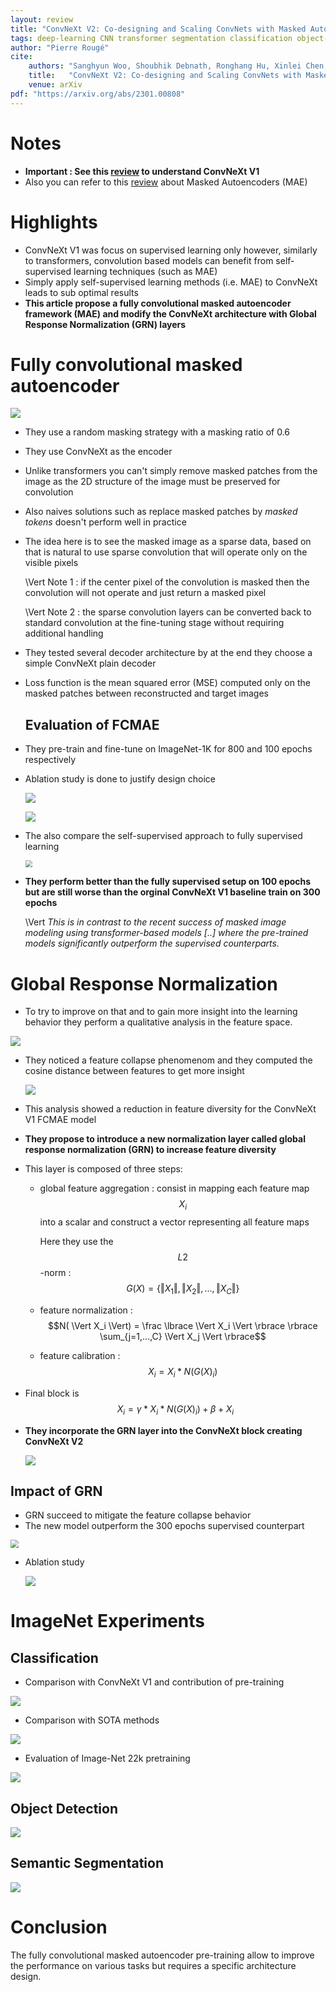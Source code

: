 ```yaml
---
layout: review
title: "ConvNeXt V2: Co-designing and Scaling ConvNets with Masked Autoencoders"
tags: deep-learning CNN transformer segmentation classification object-detection attention
author: "Pierre Rougé"
cite:
    authors: "Sanghyun Woo, Shoubhik Debnath, Ronghang Hu, Xinlei Chen, Zhuang Liu, In So Kweon, Saining Xie"
    title:   "ConvNeXt V2: Co-designing and Scaling ConvNets with Masked Autoencoders"
    venue: arXiv
pdf: "https://arxiv.org/abs/2301.00808"
---
```


# Notes

* **Important : See this [review]() to understand ConvNeXt V1**
* Also you can refer to this [review](https://creatis-myriad.github.io/2022/08/31/MAE.html) about Masked Autoencoders (MAE)

# Highlights

* ConvNeXt V1 was focus on supervised learning only however, similarly to transformers, convolution based models can benefit from self-supervised learning techniques (such as MAE)
* Simply apply self-supervised learning methods (i.e. MAE) to ConvNeXt leads to sub optimal results
* **This article propose a fully convolutional masked autoencoder framework (MAE) and modify the ConvNeXt architecture with Global Response Normalization (GRN) layers**



# Fully convolutional masked autoencoder

![](/collections/images/convnextV2/framework.jpg) 

* They use a random masking strategy with a masking ratio of 0.6 

* They use ConvNeXt as the encoder

* Unlike transformers you can't simply remove masked patches from the image as the 2D structure of the image must be preserved for convolution

* Also naives solutions such as replace masked patches by *masked tokens* doesn't perform well in practice

* The idea here is to see the masked image as a sparse data, based on that is natural to use sparse convolution that will operate only on the visible pixels
  
  \Vert Note 1 : if the center pixel of the convolution is masked then the convolution will not operate and just return a masked pixel

  \Vert  Note 2 :  the sparse convolution layers can be converted back to standard convolution at the fine-tuning stage without requiring additional handling
  
* They tested several decoder architecture by at the end they choose a simple ConvNeXt plain decoder 

* Loss function is the mean squared error (MSE) computed only on the masked patches between reconstructed and target images
  
  ## Evaluation of FCMAE

* They pre-train and fine-tune on ImageNet-1K for 800 and 100 epochs respectively

* Ablation study is done to justify design choice

  ![](/collections/images/convnextV2/sparse_conv.jpg)

  ![](/collections/images/convnextV2/ablation1.jpg)

* The also compare the self-supervised approach to fully supervised learning

  <img src="/collections/images/convnextV2/result1.jpg" style="zoom:70%;" />

* **They perform better than the fully supervised setup on 100 epochs but are still worse than the  orginal ConvNeXt V1 baseline train on 300 epochs**

  \Vert *This is in contrast to the recent success of masked image modeling using transformer-based models [..] where the pre-trained models significantly outperform the supervised counterparts.*

# Global Response Normalization

- To try to improve on that and to gain more insight into the learning behavior they perform a qualitative analysis in the feature space.

<img src="/collections/images/convnextV2/feature_collapse.jpg" style="zoom:100%;" />

- They noticed a feature collapse phenomenom and they computed the cosine distance between features to get more insight

  <img src="/collections/images/convnextV2/cosine_distance.jpg" style="zoom:100%;" />

  

- This analysis showed a reduction in feature diversity for the ConvNeXt V1 FCMAE model

- **They propose to introduce a new normalization layer called global response normalization (GRN) to increase feature diversity**

- This layer is composed of three steps:

  - global feature aggregation : consist in mapping each feature map $$X_i$$ into a scalar and construct a vector representing all feature maps

    Here they use the $$L2$$-norm : $$G(X) = \lbrace \Vert X_1 \Vert, \Vert X_2 \Vert, ...,\Vert X_C \Vert \rbrace $$

  - feature normalization :  $$N( \Vert X_i  \Vert) = \frac \lbrace \Vert X_i \Vert \rbrace \rbrace \sum_{j=1,...,C} \Vert X_j \Vert \rbrace$$

  - feature calibration : $$X_i = X_i * N(G(X)_i)$$

- Final block is $$X_i = \gamma * X_i * N(G(X)_i) + \beta + X_i$$

- **They incorporate the GRN layer into the ConvNeXt block creating ConvNeXt V2**

  <img src="/collections/images/convnextV2/convnextv2_block.jpg" style="zoom:100%;" />

## Impact of GRN

* GRN succeed to mitigate the feature collapse behavior
* The new model outperform the 300 epochs supervised counterpart 

<img src="/collections/images/convnextV2/result2.jpg" style="zoom:80%;" />

* Ablation study

  <img src="/collections/images/convnextV2/ablation2.jpg" style="zoom:100%;" />

# ImageNet Experiments 

## Classification

* Comparison with ConvNeXt V1 and contribution of pre-training

<img src="/collections/images/convnextV2/codesign.jpg" style="zoom:100%;" />

* Comparison with SOTA methods

<img src="/collections/images/convnextV2/comparison.jpg" style="zoom:100%;" />

* Evaluation of Image-Net 22k pretraining

<img src="/collections/images/convnextV2/imagenet-22k.jpg" style="zoom:100%;" />

## Object Detection

<img src="/collections/images/convnextV2/coco.jpg" style="zoom:100%;" />

## Semantic Segmentation

<img src="/collections/images/convnextV2/segmentation.jpg" style="zoom:100%;" />



# Conclusion

The fully convolutional masked autoencoder pre-training allow to improve the performance on various tasks but requires a specific architecture design.
